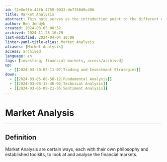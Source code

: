 ```yaml
---
id: f2e8effb-44fb-4759-9933-de7f50d9c406
title: Market Analysis
abstract: This note serves as the introduction point to the different methods of analysing financial markets and specific assets, namely fundamental analysis, technical analysis, and sentiment analysis.
author: Ben Jendyk
created: 2024-03-05 08:52
archived: 2024-11-28 16:29
last-modified: 2024-04-04 10:09
linter-yaml-title-alias: Market Analysis
aliases: [Market Analysis]
access: archived
language: en
tags: [investing, financial-markets, access/archived] 
up:
  - [[2024-03-20-05-11-07|Trading and Investment Strategies]]
down:
  - [[2024-03-05-08-50-12|Fundamental Analysis]]
  - [[2024-03-08-13-40-02|Technical Analysis]]
  - [[2024-03-05-09-21-55|Sentiment Analysis]]
---
```


# Market Analysis

--- 

## Definition

Market Analysis are certain ways, each with their own philosophy and established toolkits, to look at and analyse the financial markets.
